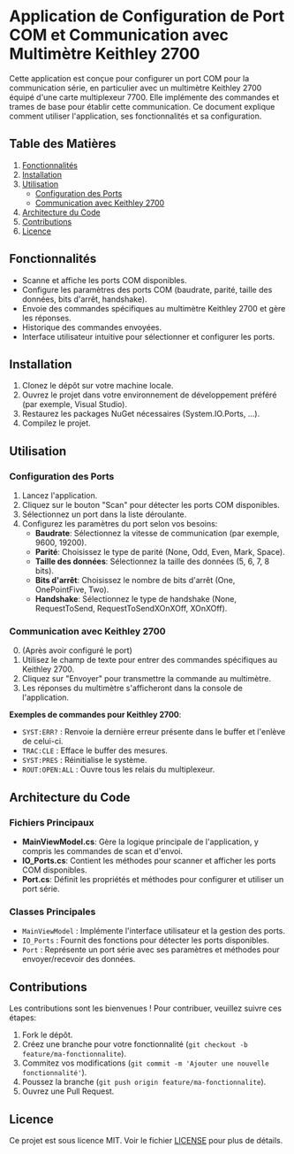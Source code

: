 # Application de Configuration de Port COM et Communication avec Multimètre Keithley 2700

Cette application est conçue pour configurer un port COM pour la communication série, en particulier avec un multimètre Keithley 2700 équipé d'une carte multiplexeur 7700. Elle implémente des commandes et trames de base pour établir cette communication. Ce document explique comment utiliser l'application, ses fonctionnalités et sa configuration.

## Table des Matières
1. [Fonctionnalités](#fonctionnalités)
2. [Installation](#installation)
3. [Utilisation](#utilisation)
   - [Configuration des Ports](#configuration-des-ports)
   - [Communication avec Keithley 2700](#communication-avec-keithley-2700)
4. [Architecture du Code](#architecture-du-code)
5. [Contributions](#contributions)
6. [Licence](#licence)

## Fonctionnalités

- Scanne et affiche les ports COM disponibles.
- Configure les paramètres des ports COM (baudrate, parité, taille des données, bits d'arrêt, handshake).
- Envoie des commandes spécifiques au multimètre Keithley 2700 et gère les réponses.
- Historique des commandes envoyées.
- Interface utilisateur intuitive pour sélectionner et configurer les ports.

## Installation

1. Clonez le dépôt sur votre machine locale.
2. Ouvrez le projet dans votre environnement de développement préféré (par exemple, Visual Studio).
3. Restaurez les packages NuGet nécessaires (System.IO.Ports, ...).
4. Compilez le projet.

## Utilisation

### Configuration des Ports

1. Lancez l'application.
2. Cliquez sur le bouton "Scan" pour détecter les ports COM disponibles.
3. Sélectionnez un port dans la liste déroulante.
4. Configurez les paramètres du port selon vos besoins:
   - **Baudrate**: Sélectionnez la vitesse de communication (par exemple, 9600, 19200).
   - **Parité**: Choisissez le type de parité (None, Odd, Even, Mark, Space).
   - **Taille des données**: Sélectionnez la taille des données (5, 6, 7, 8 bits).
   - **Bits d'arrêt**: Choisissez le nombre de bits d'arrêt (One, OnePointFive, Two).
   - **Handshake**: Sélectionnez le type de handshake (None, RequestToSend, RequestToSendXOnXOff, XOnXOff).

### Communication avec Keithley 2700

0. (Après avoir configuré le port)
1. Utilisez le champ de texte pour entrer des commandes spécifiques au Keithley 2700.
2. Cliquez sur "Envoyer" pour transmettre la commande au multimètre.
3. Les réponses du multimètre s'afficheront dans la console de l'application.

**Exemples de commandes pour Keithley 2700**:
- `SYST:ERR?` : Renvoie la dernière erreur présente dans le buffer et l'enlève de celui-ci.
- `TRAC:CLE` : Efface le buffer des mesures.
- `SYST:PRES` : Réinitialise le système.
- `ROUT:OPEN:ALL` : Ouvre tous les relais du multiplexeur.

## Architecture du Code

### Fichiers Principaux

- **MainViewModel.cs**: Gère la logique principale de l'application, y compris les commandes de scan et d'envoi.
- **IO_Ports.cs**: Contient les méthodes pour scanner et afficher les ports COM disponibles.
- **Port.cs**: Définit les propriétés et méthodes pour configurer et utiliser un port série.

### Classes Principales

- `MainViewModel` : Implémente l'interface utilisateur et la gestion des ports.
- `IO_Ports` : Fournit des fonctions pour détecter les ports disponibles.
- `Port` : Représente un port série avec ses paramètres et méthodes pour envoyer/recevoir des données.

## Contributions

Les contributions sont les bienvenues ! Pour contribuer, veuillez suivre ces étapes:

1. Fork le dépôt.
2. Créez une branche pour votre fonctionnalité (`git checkout -b feature/ma-fonctionnalite`).
3. Commitez vos modifications (`git commit -m 'Ajouter une nouvelle fonctionnalité'`).
4. Poussez la branche (`git push origin feature/ma-fonctionnalite`).
5. Ouvrez une Pull Request.

## Licence

Ce projet est sous licence MIT. Voir le fichier [LICENSE](LICENSE.md) pour plus de détails.
